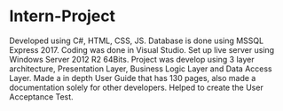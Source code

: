 # Intern-Project


Developed using C#, HTML, CSS, JS. Database is done using MSSQL Express 2017. Coding was done in Visual Studio. Set up live server using Windows Server 2012 R2 64Bits. Project was develop using 3 layer architecture, Presentation Layer, Business Logic Layer and  Data Access Layer. Made a in depth User Guide that has 130 pages, also made a documentation solely for other developers. Helped to create the User Acceptance Test. 
